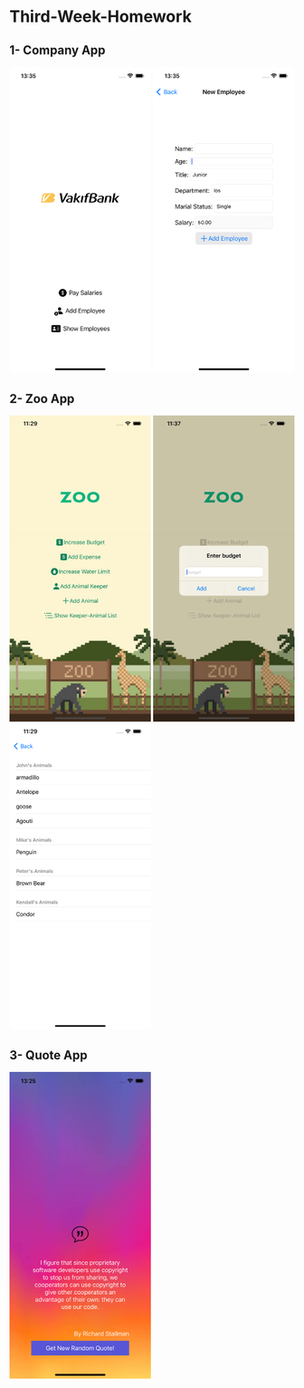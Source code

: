 # Third-Week-Homework
1- Company App
--
<img src="https://github.com/Vakifbank-IOS-Swift-Patika-Bootcamp/third-week-homework-tubanury/blob/main/ScreenShots/Simulator%20Screen%20Shot%20-%20iPhone%2013%20-%202022-11-20%20at%2013.35.09.png" width="250" > <img src="https://github.com/Vakifbank-IOS-Swift-Patika-Bootcamp/third-week-homework-tubanury/blob/main/ScreenShots/Simulator%20Screen%20Shot%20-%20iPhone%2013%20-%202022-11-20%20at%2013.35.21.png" width="250" >

2- Zoo App
--
<img src="https://github.com/Vakifbank-IOS-Swift-Patika-Bootcamp/third-week-homework-tubanury/blob/main/ScreenShots/home.png" width="250" > <img src="https://github.com/Vakifbank-IOS-Swift-Patika-Bootcamp/third-week-homework-tubanury/blob/main/ScreenShots/addbudget.png" width="250"> <img src="https://github.com/Vakifbank-IOS-Swift-Patika-Bootcamp/third-week-homework-tubanury/blob/main/ScreenShots/list.png" width="250">


3- Quote App
--
<img src="https://github.com/Vakifbank-IOS-Swift-Patika-Bootcamp/third-week-homework-tubanury/blob/main/ScreenShots/quote.png" width="250" >
